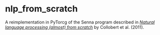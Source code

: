 # nlp_from_scratch
A reimplementation in PyTorcg of the Senna program described in [_Natural language processing (almost) from scratch_](https://arxiv.org/abs/1103.0398) by Collobert et al. (2011).
